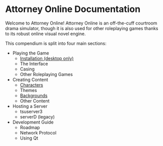 # Attorney Online Documentation

Welcome to Attorney Online! Attorney Online is an off-the-cuff courtroom drama simulator, though it is also used for other roleplaying games thanks to its robust online visual novel engine.

This compendium is split into four main sections:
 
 - Playing the Game
   - [Installation (desktop only)](gameplay/install.md)
   - The Interface
   - Casing
   - Other Roleplaying Games
 - Creating Content
   - [Characters](authoring/characters.md)
   - Themes
   - [Backgrounds](authoring/backgrounds.md)
   - Other Content
 - Hosting a Server
   - tsuserver3
   - serverD (legacy)
 - Development Guide
   - Roadmap
   - Network Protocol
   - Using Qt
